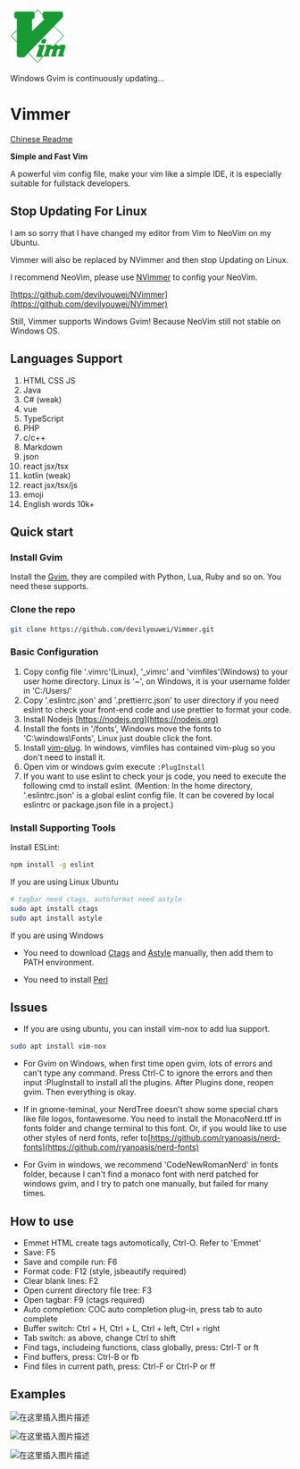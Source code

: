 ![logo](./example/logo.png)

Windows Gvim is continuously updating...

# Vimmer

[Chinese Readme](./README_ZH.md)

**Simple and Fast Vim**

A powerful vim config file, make your vim like a simple IDE, it is especially suitable for fullstack developers.

## Stop Updating For Linux

I am so sorry that I have changed my editor from Vim to NeoVim on my Ubuntu.

Vimmer will also be replaced by NVimmer and then stop Updating on Linux.

I recommend NeoVim, please use [NVimmer](https://github.com/devilyouwei/NVimmer) to config your NeoVim.

[https://github.com/devilyouwei/NVimmer](https://github.com/devilyouwei/NVimmer)

Still, Vimmer supports Windows Gvim! Because NeoVim still not stable on Windows OS.

## Languages Support

1. HTML CSS JS
2. Java
3. C# (weak)
4. vue
5. TypeScript
6. PHP
7. c/c++
8. Markdown
9. json
10. react jsx/tsx
11. kotlin (weak)
12. react jsx/tsx/js
13. emoji
14. English words 10k+

## Quick start

### Install Gvim

Install the [Gvim](https://github.com/vim/vim-win32-installer/releases), they are compiled with Python, Lua, Ruby and so on. You need these supports.

### Clone the repo

```bash
git clone https://github.com/devilyouwei/Vimmer.git
```

### Basic Configuration

1. Copy config file '.vimrc'(Linux), '\_vimrc' and 'vimfiles'(Windows) to your user home directory. Linux is '~', on Windows, it is your username folder in 'C:/Users/'
2. Copy '.eslintrc.json' and '.prettierrc.json' to user directory if you need eslint to check your front-end code and use prettier to format your code.
3. Install Nodejs [https://nodejs.org](https://nodejs.org)
4. Install the fonts in '/fonts', Windows move the fonts to 'C:\windows\Fonts\', Linux just double click the font.
5. Install [vim-plug](https://github.com/junegunn/vim-plug). In windows, vimfiles has contained vim-plug so you don't need to install it.
6. Open vim or windows gvim execute `:PlugInstall`
7. If you want to use eslint to check your js code, you need to execute the following cmd to install eslint.
   (Mention: In the home directory, '.eslintrc.json' is a global eslint config file. It can be covered by local eslintrc or package.json file in a project.)

### Install Supporting Tools

Install ESLint:

```bash
npm install -g eslint
```

If you are using Linux Ubuntu

```bash
# tagbar need ctags, autoformat need astyle
sudo apt install ctags
sudo apt install astyle
```

If you are using Windows

-   You need to download [Ctags](http://ctags.sourceforge.net/) and [Astyle](https://sourceforge.net/projects/astyle/) manually, then add them to PATH environment.

-   You need to install [Perl](http://strawberryperl.com/)

## Issues

-   If you are using ubuntu, you can install vim-nox to add lua support.

```bash
sudo apt install vim-nox
```

-   For Gvim on Windows, when first time open gvim, lots of errors and can't type any command. Press Ctrl-C to ignore the errors and then input :PlugInstall to install all the plugins. After Plugins done, reopen gvim. Then everything is okay.

-   If in gnome-teminal, your NerdTree doesn't show some special chars like file logos, fontawesome. You need to install the MonacoNerd.ttf in fonts folder and change terminal to this font. Or, if you would like to use other styles of nerd fonts, refer to[https://github.com/ryanoasis/nerd-fonts](https://github.com/ryanoasis/nerd-fonts)

-   For Gvim in windows, we recommend 'CodeNewRomanNerd' in fonts folder, because I can't find a monaco font with nerd patched for windows gvim, and I try to patch one manually, but failed for many times.

## How to use

-   Emmet HTML create tags automotically, Ctrl-O. Refer to 'Emmet'
-   Save: F5
-   Save and compile run: F6
-   Format code: F12 (style, jsbeautify required)
-   Clear blank lines: F2
-   Open current directory file tree: F3
-   Open tagbar: F9 (ctags required)
-   Auto completion: COC auto completion plug-in, press tab to auto complete
-   Buffer switch: Ctrl + H, Ctrl + L, Ctrl + left, Ctrl + right
-   Tab switch: as above, change Ctrl to shift
-   Find tags, includeing functions, class globally, press: Ctrl-T or ft
-   Find buffers, press: Ctrl-B or fb
-   Find files in current path, press: Ctrl-F or Ctrl-P or ff

## Examples

![在这里插入图片描述](https://img-blog.csdnimg.cn/20200131123650515.png?x-oss-process=image/watermark,type_ZmFuZ3poZW5naGVpdGk,shadow_10,text_aHR0cHM6Ly9ibG9nLmNzZG4ubmV0L3UwMTQ0NjYxMDk=,size_16,color_FFFFFF,t_70)

![在这里插入图片描述](https://img-blog.csdnimg.cn/20200131123934284.png?x-oss-process=image/watermark,type_ZmFuZ3poZW5naGVpdGk,shadow_10,text_aHR0cHM6Ly9ibG9nLmNzZG4ubmV0L3UwMTQ0NjYxMDk=,size_16,color_FFFFFF,t_70)

![在这里插入图片描述](https://img-blog.csdnimg.cn/20200131124320930.png?x-oss-process=image/watermark,type_ZmFuZ3poZW5naGVpdGk,shadow_10,text_aHR0cHM6Ly9ibG9nLmNzZG4ubmV0L3UwMTQ0NjYxMDk=,size_16,color_FFFFFF,t_70)
